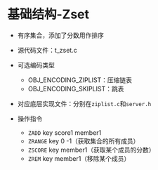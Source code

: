 # 基础结构-Zset

- 有序集合，添加了分数用作排序

- 源代码文件：t_zset.c

- 可选编码类型
    - OBJ_ENCODING_ZIPLIST：压缩链表
    - OBJ_ENCODING_SKIPLIST：跳表

- 对应底层实现文件：分别在`ziplist.c`和`server.h`

- 操作指令
    - `ZADD` key score1 member1
    - `ZRANGE` key 0 -1（获取集合的所有成员）
    - `ZSCORE` key member1（获取某个成员的分数）
    - `ZREM` key member1（移除某个成员）